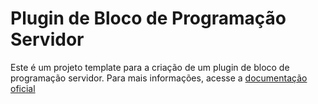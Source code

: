 # Plugin de Bloco de Programação Servidor
Este é um projeto template para a criação de um plugin de bloco de programação servidor. Para mais informações, acesse a [documentação oficial](https://github.com/cronapp-samples/Plugin-Componente-Visual.git)
